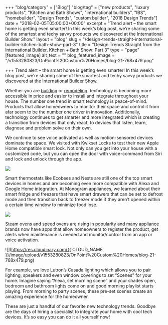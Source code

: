 +++
"blog/category" = ["Blog"]
"blog/tag" = ["new products", "luxury products", "Kitchen and Bath Shows", "international builders", "IBS", "homebuilder", "Design Trends", "custom builder", "2018 Design Trends"]
date = "2018-02-05T05:00:00+00:00"
excerpt = "Trend alert – the smart home is getting even smarter! In this week’s blog post, we’re sharing some of the smartest and techy savvy products we discovered at the International Builder Show."
layout = "blog"
slug = "/design-trends-straight-international-builder-kitchen-bath-show-part-3"
title = "Design Trends Straight from the International Builder, Kitchen + Bath Show: Part 3"
type = "page"
[featured_image]
alt_text = ""
blog_featured_image = "/v1553280823/OnPoint%20Custom%20Homes/blog-21-768x479.png"

+++
Trend alert – the smart home is getting even smarter! In this week’s blog post, we’re sharing some of the smartest and techy savvy products we discovered at the International Builder Show.

Whether you are [building](https://onpointcustomhomes.com/about-us/design-build/) or [remodeling](https://onpointcustomhomes.com/remodels/), technology is becoming more accessible in price and easier to install and integrate throughout your house. The number one trend in smart technology is peace-of-mind. Products that allow homeowners to monitor their space and control it from afar seem to be the number one driver in innovation. Additionally, technology continues to get smarter and more integrated which is creating a transition from devices that only react, to devices that listen, learn, diagnose and problem solve on their own.

We continue to see voice activated as well as motion-sensored devices dominate the space. We visited with Kwikset Locks to test their new Apple Home compatible smart lock. Not only can you get into your house with a customized code, but you can open the door with voice-command from Siri and lock and unlock through the app.

![](https://res.cloudinary.com/animated-eagle/image/upload/v1553280849/OnPoint%20Custom%20Homes/Kwikset-915-Touchscreen-Electronic-Deadbolt-15.jpg)

Smart thermostats like Ecobees and Nests are still one of the top smart devices in homes and are becoming even more compatible with Alexa and Google Home integration. At Monogram appliances, we learned about their smart fridge and freezers that have smart drawers that can be set to defrost mode and then transition back to freezer mode if they aren’t opened within a certain time window to minimize food lose.

![](https://res.cloudinary.com/animated-eagle/image/upload/v1553280838/OnPoint%20Custom%20Homes/ecobee3lite_2x_42057d11-e636-4a87-b105-8fa4c4dad4cb-768x537.jpg)

Steam ovens and speed ovens are rising in popularity and many appliance brands now have apps that allow homeowners to register the product, get alerts when maintenance is needed and monitor/control from an app or voice activation.

![](https://res.cloudinary.com/{{ CLOUD_NAME }}/image/upload/v1553280823/OnPoint%20Custom%20Homes/blog-21-768x479.png)

For example, we love Lutron’s Casada lighting which allows you to pair lighting, speakers and even window coverings to set “Scenes” for your home. Imagine saying “Alexa, set morning scene” and your shades open, bedroom and bathroom lights come on and good morning playlist starts playing. From morning to party scenes, these pre-set scenes create an amazing experience for the homeowner.

These are just a handful of our favorite new technology trends. Goodbye are the days of hiring a specialist to integrate your home with cool tech devices. It’s so easy you can do it all yourself now!